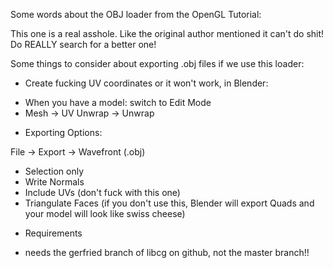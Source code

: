 
Some words about the OBJ loader from the OpenGL Tutorial:

This one is a real asshole. Like the original author mentioned it can't do shit!
Do REALLY search for a better one!

Some things to consider about exporting .obj files if we use this loader:

* Create fucking UV coordinates or it won't work, in Blender:
 - When you have a model: switch to Edit Mode
 - Mesh -> UV Unwrap -> Unwrap

* Exporting Options:

 File -> Export -> Wavefront (.obj)

 - Selection only
 - Write Normals
 - Include UVs (don't fuck with this one)
 - Triangulate Faces (if you don't use this, Blender will export Quads and your model will look like swiss cheese)

 * Requirements
 - needs the gerfried branch of libcg on github, not the master branch!!

